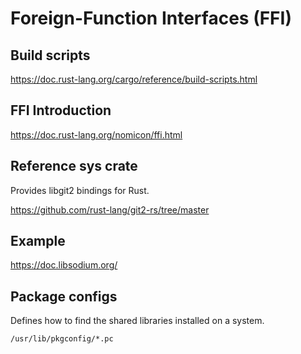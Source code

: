 # Foreign-Function Interfaces (FFI)

## Build scripts

https://doc.rust-lang.org/cargo/reference/build-scripts.html

## FFI Introduction

https://doc.rust-lang.org/nomicon/ffi.html

## Reference sys crate

Provides libgit2 bindings for Rust.

https://github.com/rust-lang/git2-rs/tree/master

## Example

https://doc.libsodium.org/

## Package configs

Defines how to find the shared libraries installed on a system.

```
/usr/lib/pkgconfig/*.pc
```
